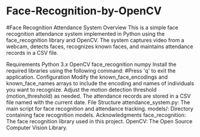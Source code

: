 # Face-Recognition-by-OpenCV
#Face Recognition Attendance System
Overview
This is a simple face recognition attendance system implemented in Python using the face_recognition library and OpenCV. The system captures video from a webcam, detects faces, recognizes known faces, and maintains attendance records in a CSV file.

Requirements
Python 3.x
OpenCV
face_recognition
numpy
Install the required libraries using the following command:
#Press 'q' to exit the application.
Configuration
Modify the known_face_encodings and known_face_names arrays to include the encoding and names of individuals you want to recognize.
Adjust the motion detection threshold (motion_threshold) as needed.
The attendance records are stored in a CSV file named with the current date.
File Structure
attendance_system.py: The main script for face recognition and attendance tracking.
models/: Directory containing face recognition models.
Acknowledgments
face_recognition: The face recognition library used in this project.
OpenCV: The Open Source Computer Vision Library.
